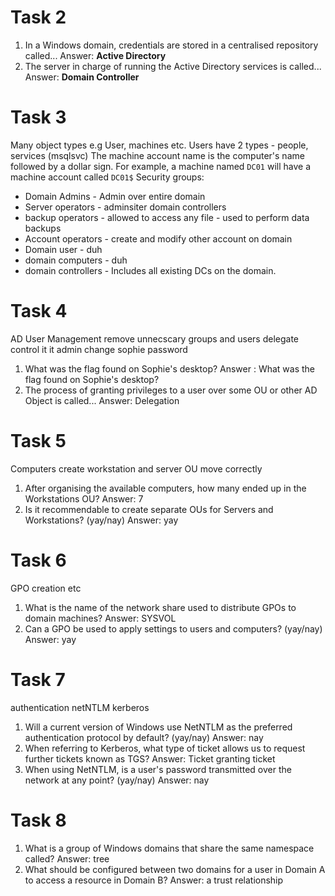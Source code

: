 # Task 2
1. In a Windows domain, credentials are stored in a centralised repository called...
	Answer: **Active Directory**
2. The server in charge of running the Active Directory services is called...
	Answer: **Domain Controller**

# Task 3
Many object types e.g User, machines etc.
Users have 2 types - people, services (msqlsvc)
The machine account name is the computer's name followed by a dollar sign. For example, a machine named `DC01` will have a machine account called `DC01$`
Security groups:
- Domain Admins - Admin over entire domain
- Server operators - adminsiter domain controllers
- backup operators - allowed to access any file - used to perform data backups
- Account operators - create and modify other account on domain
- Domain user - duh
- domain computers - duh
- domain controllers - Includes all existing DCs on the domain.

# Task 4
AD User Management
remove unnecscary groups and users
delegate control it it admin
change sophie password
1. What was the flag found on Sophie's desktop?
	Answer : What was the flag found on Sophie's desktop?
2. The process of granting privileges to a user over some OU or other AD Object is called...
	Answer: Delegation

# Task 5
Computers
create workstation and server OU
move correctly 
1. After organising the available computers, how many ended up in the Workstations OU?
	Answer: 7
2. Is it recommendable to create separate OUs for Servers and Workstations? (yay/nay)
	Answer: yay

# Task 6
GPO creation etc
1. What is the name of the network share used to distribute GPOs to domain machines?
	Answer: SYSVOL
2. Can a GPO be used to apply settings to users and computers? (yay/nay)
	Answer: yay

# Task 7
authentication
netNTLM
kerberos
1. Will a current version of Windows use NetNTLM as the preferred authentication protocol by default? (yay/nay)
	Answer: nay
2. When referring to Kerberos, what type of ticket allows us to request further tickets known as TGS?
	Answer: Ticket granting ticket
3. When using NetNTLM, is a user's password transmitted over the network at any point? (yay/nay)
	Answer: nay

# Task 8
1. What is a group of Windows domains that share the same namespace called?
	Answer: tree
2.  What should be configured between two domains for a user in Domain A to access a resource in Domain B?
	Answer: a trust relationship